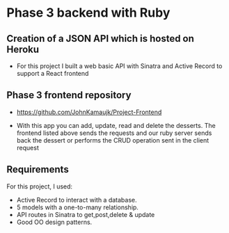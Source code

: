 # Phase 3 backend with Ruby

## Creation of a JSON API which is hosted on Heroku

- For this project I built a web basic API with Sinatra and Active Record to support a React
  frontend

## Phase 3 frontend repository
- https://github.com/JohnKamaujk/Project-Frontend

- With this app you can add, update, read and delete the desserts. The frontend listed above sends the requests and our ruby server sends back the dessert   or performs the CRUD operation sent in the client request

## Requirements

For this project, I used:

- Active Record to interact with a database.
- 5 models with a one-to-many relationship.
- API routes in Sinatra to get,post,delete & update
- Good OO design patterns. 
